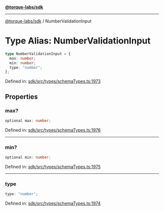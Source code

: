 [**@torque-labs/sdk**](../README.md)

***

[@torque-labs/sdk](../README.md) / NumberValidationInput

# Type Alias: NumberValidationInput

```ts
type NumberValidationInput = {
  max: number;
  min: number;
  type: "number";
};
```

Defined in: [sdk/src/types/schemaTypes.ts:1973](https://github.com/torque-labs/monorepo/blob/2ebf07140779767733d669c69d4b6e369a4193c3/packages/sdk/src/types/schematypes.ts#l1973)

## Properties

### max?

```ts
optional max: number;
```

Defined in: [sdk/src/types/schemaTypes.ts:1976](https://github.com/torque-labs/monorepo/blob/2ebf07140779767733d669c69d4b6e369a4193c3/packages/sdk/src/types/schematypes.ts#l1976)

***

### min?

```ts
optional min: number;
```

Defined in: [sdk/src/types/schemaTypes.ts:1975](https://github.com/torque-labs/monorepo/blob/2ebf07140779767733d669c69d4b6e369a4193c3/packages/sdk/src/types/schematypes.ts#l1975)

***

### type

```ts
type: "number";
```

Defined in: [sdk/src/types/schemaTypes.ts:1974](https://github.com/torque-labs/monorepo/blob/2ebf07140779767733d669c69d4b6e369a4193c3/packages/sdk/src/types/schematypes.ts#l1974)
